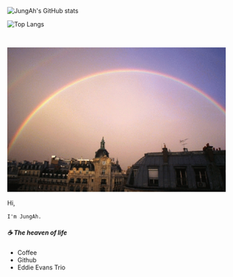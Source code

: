

![JungAh's GitHub stats](https://github-readme-stats.vercel.app/api?username=astroastrum&show_icons=true&theme=cobalt)

![Top Langs](https://github-readme-stats.vercel.app/api/top-langs/?username=astroastrum&layout=compact&theme=cobalt)





![]()

![read_rainbow](README.assets/read_rainbow.png)

Hi, 

```
I'm JungAh.
```



##### :coffee: The heaven of life

* Coffee 
* Github
* Eddie Evans Trio

